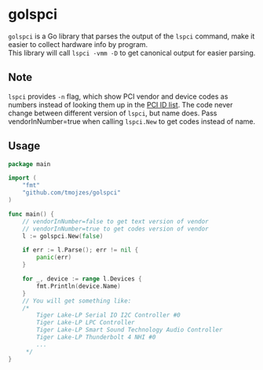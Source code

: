 # golspci

`golspci` is a Go library that parses the output of the `lspci` command, make it easier to collect hardware info by program.  
This library will call `lspci -vmm -D` to get canonical output for easier parsing.

## Note

`lspci` provides `-n` flag, which show PCI vendor and device codes as numbers instead of looking them up in the [PCI ID list](https://pci-ids.ucw.cz/v2.2/pci.ids). The code never change between different version of `lspci`, but name does. Pass vendorInNumber=true when calling `lspci.New` to get codes instead of name.

## Usage

```go
package main

import (
    "fmt"
    "github.com/tmojzes/golspci"
)

func main() {
    // vendorInNumber=false to get text version of vendor
    // vendorInNumber=true to get codes version of vendor
    l := golspci.New(false)

    if err := l.Parse(); err != nil {
        panic(err)
    }

	for _, device := range l.Devices {
		fmt.Println(device.Name)
	}
    // You will get something like:
    /*
        Tiger Lake-LP Serial IO I2C Controller #0
        Tiger Lake-LP LPC Controller
        Tiger Lake-LP Smart Sound Technology Audio Controller
        Tiger Lake-LP Thunderbolt 4 NHI #0
        ...
     */
}
```

